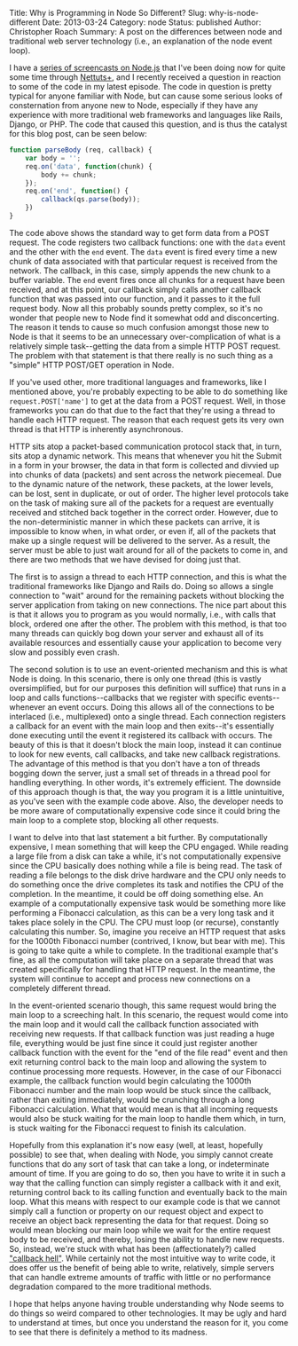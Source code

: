 Title: Why is Programming in Node So Different?
Slug: why-is-node-different
Date: 2013-03-24
Category: node
Status: published
Author: Christopher Roach
Summary: A post on the differences between node and traditional web server technology (i.e., an explanation of the node event loop).

I have a [series of screencasts on Node.js][1] that I've been doing now for quite some time through [Nettuts+][2], and I recently received a question in reaction to some of the code in my latest episode. The code in question is pretty typical for anyone familiar with Node, but can cause some serious looks of consternation from anyone new to Node, especially if they have any experience with more traditional web frameworks and languages like Rails, Django, or PHP. The code that caused this question, and is thus the catalyst for this blog post, can be seen below:

```javascript
function parseBody (req, callback) {
    var body = '';
    req.on('data', function(chunk) {
        body += chunk;
    });
    req.on('end', function() {
        callback(qs.parse(body));
    })
}
```

The code above shows the standard way to get form data from a POST request. The code registers two callback functions: one with the `data` event and the other with the `end` event. The `data` event is fired every time a new chunk of data associated with that particular request is received from the network. The callback, in this case, simply appends the new chunk to a buffer variable. The `end` event fires once all chunks for a request have been received, and at this point, our callback simply calls another callback function that was passed into our function, and it passes to it the full request body. Now all this probably sounds pretty complex, so it's no wonder that people new to Node find it somewhat odd and disconcerting. The reason it tends to cause so much confusion amongst those new to Node is that it seems to be an unnecessary over-complication of what is a relatively simple task--getting the data from a simple HTTP POST request. The problem with that statement is that there really is no such thing as a "simple" HTTP POST/GET operation in Node.

If you've used other, more traditional languages and frameworks, like I mentioned above, you're probably expecting to be able to do something like `request.POST['name']` to get at the data from a POST request. Well, in those frameworks you can do that due to the fact that they're using a thread to handle each HTTP request. The reason that each request gets its very own thread is that HTTP is inherently asynchronous.

HTTP sits atop a packet-based communication protocol stack that, in turn, sits atop a dynamic network. This means that whenever you hit the Submit in a form in your browser, the data in that form is collected and divvied up into chunks of data (packets) and sent across the network piecemeal. Due to the dynamic nature of the network, these packets, at the lower levels, can be lost, sent in duplicate, or out of order. The higher level protocols take on the task of making sure all of the packets for a request are eventually received and stitched back together in the correct order. However, due to the non-deterministic manner in which these packets can arrive, it is impossible to know when, in what order, or even if, all of the packets that make up a single request will be delivered to the server. As a result, the server must be able to just wait around for all of the packets to come in, and there are two methods that we have devised for doing just that.

The first is to assign a thread to each HTTP connection, and this is what the traditional frameworks like Django and Rails do. Doing so allows a single connection to "wait" around for the remaining packets without blocking the server application from taking on new connections. The nice part about this is that it allows you to program as you would normally, i.e., with calls that block, ordered one after the other. The problem with this method, is that too many threads can quickly bog down your server and exhaust all of its available resources and essentially cause your application to become very slow and possibly even crash.

The second solution is to use an event-oriented mechanism and this is what Node is doing. In this scenario, there is only one thread (this is vastly oversimplified, but for our purposes this definition will suffice) that runs in a loop and calls functions--callbacks that we register with specific events--whenever an event occurs. Doing this allows all of the connections to be interlaced (i.e., multiplexed) onto a single thread. Each connection registers a callback for an event with the main loop and then exits--it's essentially done executing until the event it registered its callback with occurs. The beauty of this is that it doesn't block the main loop, instead it can continue to look for new events, call callbacks, and take new callback registrations. The advantage of this method is that you don't have a ton of threads bogging down the server, just a small set of threads in a thread pool for handling everything. In other words, it's extremely efficient. The downside of this approach though is that, the way you program it is a little unintuitive, as you've seen with the example code above. Also, the developer needs to be more aware of computationally expensive code since it could bring the main loop to a complete stop, blocking all other requests.

I want to delve into that last statement a bit further. By computationally expensive, I mean something that will keep the CPU engaged. While reading a large file from a disk can take a while, it's not computationally expensive since the CPU basically does nothing while a file is being read. The task of reading a file belongs to the disk drive hardware and the CPU only needs to do something once the drive completes its task and notifies the CPU of the completion. In the meantime, it could be off doing something else. An example of a computationally expensive task would be something more like performing a Fibonacci calculation, as this can be a very long task and it takes place solely in the CPU. The CPU must loop (or recurse), constantly calculating this number. So, imagine you receive an HTTP request that asks for the 1000th Fibonacci number (contrived, I know, but bear with me). This is going to take quite a while to complete. In the traditional example that's fine, as all the computation will take place on a separate thread that was created specifically for handling that HTTP request. In the meantime, the system will continue to accept and process new connections on a completely different thread.

In the event-oriented scenario though, this same request would bring the main loop to a screeching halt. In this scenario, the request would come into the main loop and it would call the callback function associated with receiving new requests. If that callback function was just reading a huge file, everything would be just fine since it could just register another callback function with the event for the "end of the file read" event and then exit returning control back to the main loop and allowing the system to continue processing more requests. However, in the case of our Fibonacci example, the callback function would begin calculating the 1000th Fibonacci number and the main loop would be stuck since the callback, rather than exiting immediately, would be crunching through a long Fibonacci calculation. What that would mean is that all incoming requests would also be stuck waiting for the main loop to handle them which, in turn, is stuck waiting for the Fibonacci request to finish its calculation.

Hopefully from this explanation it's now easy (well, at least, hopefully possible) to see that, when dealing with Node, you simply cannot create functions that do any sort of task that can take a long, or indeterminate amount of time. If you are going to do so, then you have to write it in such a way that the calling function can simply register a callback with it and exit, returning control back to its calling function and eventually back to the main loop. What this means with respect to our example code is that we cannot simply call a function or property on our request object and expect to receive an object back representing the data for that request. Doing so would mean blocking our main loop while we wait for the entire request body to be received, and thereby, losing the ability to handle new requests. So, instead, we're stuck with what has been (affectionately?) called ["callback hell"][3]. While certainly not the most intuitive way to write code, it does offer us the benefit of being able to write, relatively, simple servers that can handle extreme amounts of traffic with little or no performance degradation compared to the more traditional methods.

I hope that helps anyone having trouble understanding why Node seems to do things so weird compared to other technologies. It may be ugly and hard to understand at times, but once you understand the reason for it, you come to see that there is definitely a method to its madness.

[1]: http://net.tutsplus.com/sessions/node-js-step-by-step/
[2]: http://net.tutsplus.com
[3]: http://callbackhell.com
